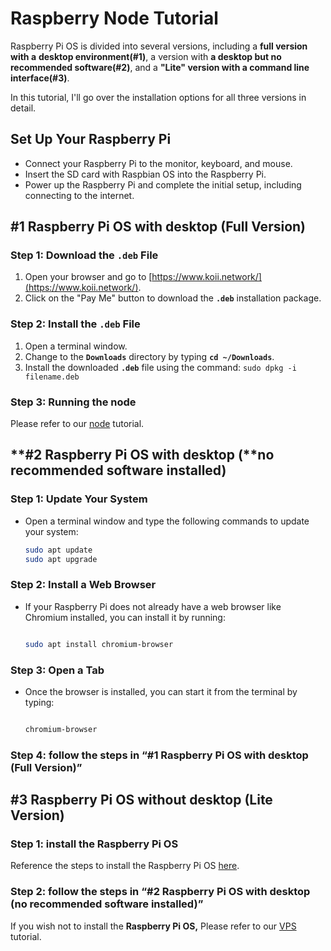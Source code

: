 # Raspberry Node Tutorial

Raspberry Pi OS is divided into several versions, including a **full version with a** **desktop environment(#1)**, a version with **a desktop but no recommended software(#2)**, and a **"Lite" version with a command line interface(#3)**.

In this tutorial, I'll go over the installation options for all three versions in detail.

## **Set Up Your Raspberry Pi**

- Connect your Raspberry Pi to the monitor, keyboard, and mouse.
- Insert the SD card with Raspbian OS into the Raspberry Pi.
- Power up the Raspberry Pi and complete the initial setup, including connecting to the internet.

## **#1 Raspberry Pi OS with desktop (Full Version)**

### **Step 1: Download the `.deb` File**

1. Open your browser and go to [https://www.koii.network/](https://www.koii.network/).
2. Click on the "Pay Me" button to download the **`.deb`** installation package.

### **Step 2: Install the `.deb` File**

1. Open a terminal window.
2. Change to the **`Downloads`** directory by typing **`cd ~/Downloads`**.
3. Install the downloaded **`.deb`** file using the command: `sudo dpkg -i filename.deb`

### Step 3: Running the node

Please refer to our [node](https://docs.koii.network/faq/questions/managing-node/#q-how-to-run-the-task) tutorial.

## **#2 Raspberry Pi OS with desktop (**no recommended software installed)

### **Step 1: Update Your System**

- Open a terminal window and type the following commands to update your system:
  ```bash
  sudo apt update
  sudo apt upgrade
  ```

### **Step 2: Install a Web Browser**

- If your Raspberry Pi does not already have a web browser like Chromium installed, you can install it by running:
  ```bash

  sudo apt install chromium-browser
  ```

### **Step 3: Open a Tab**

- Once the browser is installed, you can start it from the terminal by typing:
  ```bash

  chromium-browser
  ```

### Step 4: follow the steps in “#1 **Raspberry Pi OS with desktop (Full Version)”**

## **#3 Raspberry Pi OS without desktop (Lite Version)**

### Step 1: install the **Raspberry Pi OS**

Reference the steps to install the Raspberry Pi OS [here](https://www.raspberrypi.com/documentation/computers/getting-started.html#install-an-operating-system).

### Step 2: follow the steps in “#2 **Raspberry Pi OS with desktop (**no recommended software installed)**”**

If you wish not to install the **Raspberry Pi OS,** Please refer to our [VPS](https://docs.koii.network/run-a-node/task-nodes/Running-on-VPS-Docker) tutorial.
